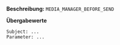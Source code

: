
**Beschreibung:** `MEDIA_MANAGER_BEFORE_SEND`

**Übergabewerte**

```
Subject: ...
Parameter: ...
```
